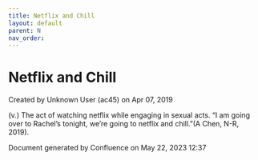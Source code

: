 ```yaml
---
title: Netflix and Chill
layout: default
parent: N
nav_order:
---
```


# Netflix and Chill

Created by  Unknown User (ac45) on Apr 07, 2019

(v.) The act of watching netflix while engaging in sexual acts. “I am going over to Rachel’s tonight, we’re going to netflix and chill.”(A Chen, N-R, 2019).

Document generated by Confluence on May 22, 2023 12:37


